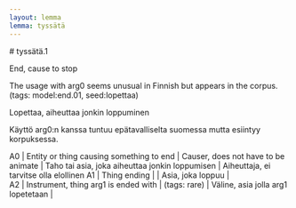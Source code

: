 ```yaml
---
layout: lemma
lemma: tyssätä
---
```


<div class="sense">
# <span class="sensename">tyssätä.1</span>

<span class="description">End, cause to stop</span>

The usage with arg0 seems unusual in Finnish but appears in the corpus. (tags: model:end.01, seed:lopettaa)

<span class="description">Lopettaa, aiheuttaa jonkin loppuminen</span>

Käyttö arg0:n kanssa tuntuu epätavalliselta suomessa mutta esiintyy korpuksessa.

A0 | Entity or thing causing something to end | Causer, does not have to be animate | Taho tai asia, joka aiheuttaa jonkin loppumisen | Aiheuttaja, ei tarvitse olla elollinen
A1 | Thing ending |   | Asia, joka loppuu |  
A2 | Instrument, thing arg1 is ended with | (tags: rare) | Väline, asia jolla arg1 lopetetaan |  

</div>

